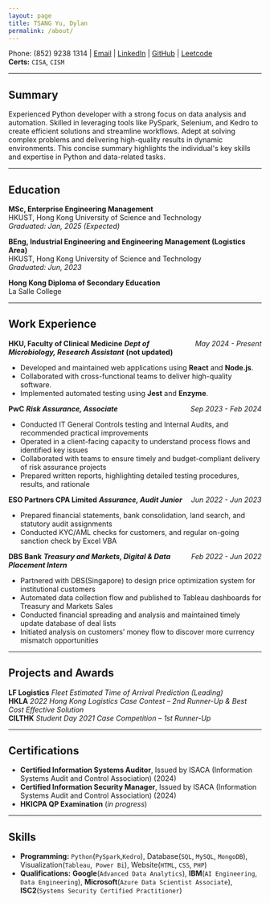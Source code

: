 ```yaml
---
layout: page
title: TSANG Yu, Dylan  
permalink: /about/
---
```


Phone: (852) 9238 1314 | [Email](mailto:tsangyu110@gmail.com) | [LinkedIn](https://www.linkedin.com/in/tsangyu) | [GitHub](https://github.com/yutsang) | [Leetcode](https://leetcode.com/u/yutsang/)  
**Certs:** `CISA`, `CISM`

---

## Summary

Experienced Python developer with a strong focus on data analysis and automation. Skilled in leveraging tools like PySpark, Selenium, and Kedro to create efficient solutions and streamline workflows. Adept at solving complex problems and delivering high-quality results in dynamic environments. This concise summary highlights the individual's key skills and expertise in Python and data-related tasks.

---

## Education

**MSc, Enterprise Engineering Management**  
HKUST, Hong Kong University of Science and Technology  
*Graduated: Jan, 2025 (Expected)*

**BEng, Industrial Engineering and Engineering Management (Logistics Area)**  
HKUST, Hong Kong University of Science and Technology  
*Graduated: Jun, 2023*

**Hong Kong Diploma of Secondary Education**  
La Salle College

---

## Work Experience

**HKU, Faculty of Clinical Medicine** <span style="float: right;">*May 2024 - Present*</span>
***Dept of Microbiology, Research Assistant*** **(not updated)** 

- Developed and maintained web applications using **React** and **Node.js**.
- Collaborated with cross-functional teams to deliver high-quality software.
- Implemented automated testing using **Jest** and **Enzyme**.
 
**PwC** <span style="float: right;">*Sep 2023 - Feb 2024*</span>
***Risk Assurance, Associate*** 

- Conducted IT General Controls testing and Internal Audits, and recommended practical improvements
- Operated in a client-facing capacity to understand process flows and identified key issues
- Collaborated with teams to ensure timely and budget-compliant delivery of risk assurance projects
- Prepared written reports, highlighting detailed testing procedures, results, and rationale

**ESO Partners CPA Limited** <span style="float: right;">*Jun 2022 - Jun 2023*</span>
***Assurance, Audit Junior***  

- Prepared financial statements, bank consolidation, land search, and statutory audit assignments
- Conducted KYC/AML checks for customers, and regular on-going sanction check by Excel VBA

**DBS Bank** <span style="float: right;">*Feb 2022 - Jun 2022*</span> 
***Treasury and Markets, Digital & Data Placement Intern***  

- Partnered with DBS(Singapore) to design price optimization system for institutional customers
- Automated data collection flow and published to Tableau dashboards for Treasury and Markets Sales
- Conducted financial spreading and analysis and maintained timely update database of deal lists
- Initiated analysis on customers’ money flow to discover more currency mismatch opportunities

---

## Projects and Awards  
**LF Logistics**
*Fleet Estimated Time of Arrival Prediction (Leading)*  
**HKLA**
*2022 Hong Kong Logistics Case Contest – 2nd Runner-Up & Best Cost Effective Solution*  
**CILTHK**
*Student Day 2021 Case Competition – 1st Runner-Up*

---

## Certifications

- **Certified Information Systems Auditor**, Issued by ISACA (Information Systems Audit and Control Association) (2024)
- **Certified Information Security Manager**, Issued by ISACA (Information Systems Audit and Control Association) (2024)
- **HKICPA QP Examination** (*in progress*)

---

## Skills

- **Programming:** `Python`(`PySpark`,`Kedro`), Database(`SQL`, `MySQL`, `MongoDB`), Visualization(`Tableau`,` Power Bi`), Website(`HTML`, `CSS`, `PHP`)
- **Qualifications:** **Google**(`Advanced Data Analytics`), **IBM**(`AI Engineering`, `Data Engineering`), **Microsoft**(`Azure Data Scientist Associate`), **ISC2**(`Systems Security Certified Practitioner`)